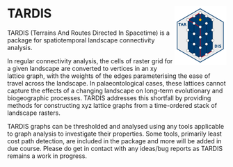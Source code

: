 # TARDIS <img src="man/figures/logo.png" align="right" height="135" />

TARDIS (Terrains And Routes Directed In Spacetime) is a package for spatiotemporal landscape connectivity analysis.

In regular connectivity analysis, the cells of raster grid for a given landscape are converted to vertices in an xy lattice
graph, with the weights of the edges parameterising the ease of travel across the landscape. In palaeontological cases,
these lattices cannot capture the effects of a changing landscape on long-term evolutionary and biogeographic processes.
TARDIS addresses this shortfall by providing methods for constructing xyz lattice graphs from a time-ordered stack of
landscape rasters. 

TARDIS graphs can be thresholded and analysed using any tools applicable to graph analysis to investigate their properties.
Some tools, primarily least cost path detection, are included in the package and more will be added in due course. Please
do get in contact with any ideas/bug reports as TARDIS remains a work in progress.
